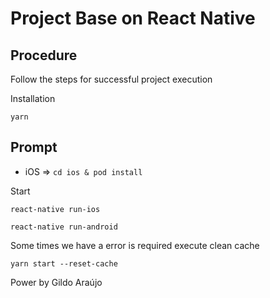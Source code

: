 # Project Base on React Native

## Procedure
Follow the steps for successful project execution

Installation

`yarn`

## Prompt
* iOS  => `cd ios & pod install`

Start

`react-native run-ios`

`react-native run-android`

Some times we have a error is required execute clean cache

`yarn start --reset-cache`

Power by
Gildo Araújo